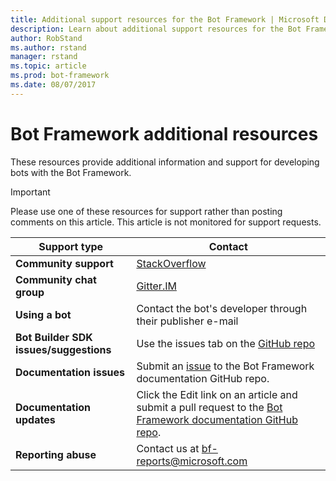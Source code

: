 ```yaml
---
title: Additional support resources for the Bot Framework | Microsoft Docs
description: Learn about additional support resources for the Bot Framework.
author: RobStand
ms.author: rstand
manager: rstand
ms.topic: article
ms.prod: bot-framework
ms.date: 08/07/2017
---
```


# Bot Framework additional resources

These resources provide additional information and support for developing bots with the Bot Framework.

> [!IMPORTANT]
> Please use one of these resources for support rather than posting comments on this article. This article is not monitored
> for support requests.

|**Support type**                    | **Contact**                                                
|----------------------------|---------------------------------
|**Community support** | [StackOverflow](https://stackoverflow.com/questions/tagged/botframework)
|**Community chat group** | [Gitter.IM](https://gitter.im/Microsoft/BotBuilder)
|**Using a bot** | Contact the bot's developer through their publisher e-mail                 
|**Bot Builder SDK issues/suggestions**| Use the issues tab on the <a href="https://github.com/Microsoft/BotBuilder/" target="_blank">GitHub repo</a>
|**Documentation issues**| Submit an <a href="https://github.com/MicrosoftDocs/bot-framework-docs/issues" target="_blank">issue</a> to the Bot Framework documentation GitHub repo.
|**Documentation updates**| Click the Edit link on an article and submit a pull request to the <a href="https://github.com/MicrosoftDocs/bot-framework-docs" target="_blank">Bot Framework documentation GitHub repo</a>.
|**Reporting abuse**| Contact us at [bf-reports@microsoft.com](mailto://bf-reports@microsoft.com)
